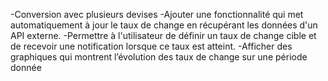 -Conversion avec plusieurs devises
-Ajouter une fonctionnalité qui met automatiquement à jour le taux de change en récupérant les données d'un API externe.
-Permettre à l'utilisateur de définir un taux de change cible et de recevoir une notification lorsque ce taux est atteint.
-Afficher des graphiques qui montrent l’évolution des taux de change sur une période donnée